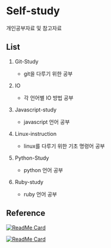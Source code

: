 # Self-study

개인공부자료 및 참고자료

## List
1. Git-Study
   - git을 다루기 위한 공부


2. IO
   - 각 언어별 IO 방법 공부


3. Javascript-study
   - javascript 언어 공부


4. Linux-instruction
   - linux를 다루기 위한 기초 명령어 공부


5. Python-Study
   - python 언어 공부

6. Ruby-study
   - ruby 언어 공부

## Reference

[![ReadMe Card](https://github-readme-stats.vercel.app/api/pin/?username=ThibaultJanBeyer&repo=cheatsheets&theme=prussian)](https://github.com/ThibaultJanBeyer/cheatsheets.git)

[![ReadMe Card](https://github-readme-stats.vercel.app/api/pin/?username=mortennobel&repo=cpp-cheatsheet&theme=prussian)](https://github.com/mortennobel/cpp-cheatsheet.git)

